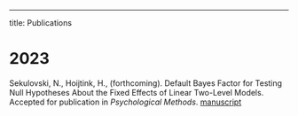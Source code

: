 ---
title: Publications 


# 2023

Sekulovski, N., Hoijtink, H., (forthcoming). Default Bayes Factor for Testing Null Hypotheses About the
Fixed Effects of Linear Two-Level Models. Accepted for publication in *Psychological Methods*. [manuscript](https://github.com/sekulovskin/research-archive-masters-thesis/blob/main/Manuscript/Manuscript.pdf)
